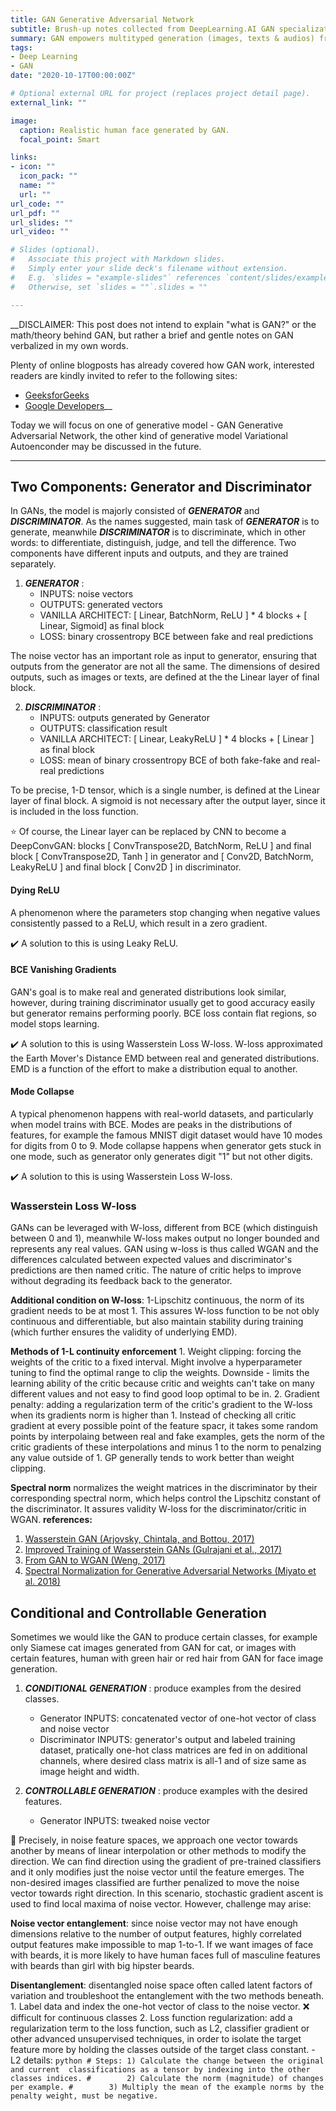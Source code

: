 ```yaml
---
title: GAN Generative Adversarial Network
subtitle: Brush-up notes collected from DeepLearning.AI GAN specialization and other resources.
summary: GAN empowers multityped generation (images, texts & audios) from ML/DL and the applications of GANs began to flourish in industry, academia and research, which further corroborate what AI Guru Andrew Ng affirmed - AI is the new electrity.
tags:
- Deep Learning
- GAN
date: "2020-10-17T00:00:00Z"

# Optional external URL for project (replaces project detail page).
external_link: ""

image:
  caption: Realistic human face generated by GAN.
  focal_point: Smart

links:
- icon: ""
  icon_pack: ""
  name: ""
  url: ""
url_code: ""
url_pdf: ""
url_slides: ""
url_video: ""

# Slides (optional).
#   Associate this project with Markdown slides.
#   Simply enter your slide deck's filename without extension.
#   E.g. `slides = "example-slides"` references `content/slides/example-slides.md`.
#   Otherwise, set `slides = ""`.slides = ""

---
```


__DISCLAIMER: This post does not intend to explain "what is GAN?" or the math/theory behind GAN, but rather a brief and gentle notes on GAN verbalized in my own words.

Plenty of online blogposts has already covered how GAN work, interested readers are kindly invited to refer to the following sites:
* [GeeksforGeeks](https://www.geeksforgeeks.org/generative-adversarial-network-gan/)
* [Google Developers](https://developers.google.com/machine-learning/gan)__

Today we will focus on one of generative model - GAN Generative Adversarial Network, the other kind of generative model Variational Autoenconder may be discussed in the future. 

-----------------------------------------------------

## Two Components: Generator and Discriminator

In GANs, the model is majorly consisted of _**GENERATOR**_ and _**DISCRIMINATOR**_. As the names suggested, main task of _**GENERATOR**_ is to generate, meanwhile _**DISCRIMINATOR**_ is to discriminate, which in other words: to differentiate, distinguish, judge, and tell the difference. Two components have different inputs and outputs, and they are trained separately.

1. _**GENERATOR**_ : 
    - INPUTS: noise vectors
    - OUTPUTS: generated vectors
    - VANILLA ARCHITECT: [ Linear, BatchNorm, ReLU ] * 4 blocks + [ Linear, Sigmoid] as final block
    - LOSS: binary crossentropy BCE between fake and real predictions

The noise vector has an important role as input to generator, ensuring that outputs from the generator are not all the same. The dimensions of desired outputs, such as images or texts, are defined at the the Linear layer of final block.

2. _**DISCRIMINATOR**_ :
    - INPUTS: outputs generated by Generator
    - OUTPUTS: classification result
    - VANILLA ARCHITECT: [ Linear, LeakyReLU ] * 4 blocks + [ Linear ] as final block
    - LOSS: mean of binary crossentropy BCE of both fake-fake and real-real predictions

To be precise, 1-D tensor, which is a single number, is defined at the Linear layer of final block. A sigmoid is not necessary after the output layer, since it is included in the loss function.

:star: Of course, the Linear layer can be replaced by CNN to become a DeepConvGAN: blocks [ ConvTranspose2D, BatchNorm, ReLU ] and final block [ ConvTranspose2D, Tanh ] in generator and [ Conv2D, BatchNorm, LeakyReLU ] and final block [ Conv2D ] in discriminator. 

#### Dying ReLU 
A phenomenon where the parameters stop changing when negative values consistently passed to a ReLU, which result in a zero gradient. 

:heavy_check_mark: A solution to this is using Leaky ReLU.

#### BCE Vanishing Gradients
GAN's goal is to make real and generated distributions look similar, however, during training discriminator usually get to good accuracy easily but generator remains performing poorly. BCE loss contain flat regions, so model stops learning.

:heavy_check_mark: A solution to this is using Wasserstein Loss W-loss. W-loss approximated the Earth Mover's Distance EMD between real and generated distributions. EMD is a function of the effort to make a distribution equal to another.

#### Mode Collapse
A typical phenomenon happens with real-world datasets, and particularly when model trains with BCE. Modes are peaks in the distributions of features, for example the famous MNIST digit dataset would have 10 modes for digits from 0 to 9. Mode collapse happens when generator gets stuck in one mode, such as generator only generates digit "1" but not other digits.

:heavy_check_mark: A solution to this is using Wasserstein Loss W-loss.

### Wasserstein Loss W-loss
GANs can be leveraged with W-loss, different from BCE (which distinguish between 0 and 1), meanwhile W-loss makes output no longer bounded and represents any real values. GAN using w-loss is thus called WGAN and the differences calculated between expected values and discriminator's predictions are then named critic. The nature of critic helps to improve without degrading its feedback back to the generator.

**Additional condition on W-loss**: 1-Lipschitz continuous, the norm of its gradient needs to be at most 1. This assures W-loss function to be not obly continuous and differentiable, but also maintain stability during training (which further ensures the validity of underlying EMD).

**Methods of 1-L continuity enforcement**
    1. Weight clipping: forcing the weights of the critic to a fixed interval. Might involve a hyperparameter tuning to find the optimal range to clip the weights. Downside - limits the learning ability of the critic because critic and weights can't take on many different values and not easy to find good loop optimal to be in.
    2. Gradient penalty: adding a regularization term of the critic's gradient to the W-loss when its gradients norm is higher than 1. Instead of checking all critic gradient at every possible point of the feature spacr, it takes some random points by interpolaing between real and fake examples, gets the norm of the critic gradients of these interpolations and minus 1 to the norm to penalzing any value outside of 1. GP generally tends to work better than weight clipping.

**Spectral norm** normalizes the weight matrices in the discriminator by their corresponding spectral norm, which helps control the Lipschitz constant of the discriminator. It assures validity W-loss for the discriminator/critic in WGAN.
__references:__ 
1. [Wasserstein GAN (Arjovsky, Chintala, and Bottou, 2017)](https://arxiv.org/abs/1701.07875)
2. [Improved Training of Wasserstein GANs (Gulrajani et al., 2017)](https://arxiv.org/abs/1704.00028)
3. [From GAN to WGAN (Weng, 2017)](https://lilianweng.github.io/lil-log/2017/08/20/from-GAN-to-WGAN.html)
4. [Spectral Normalization for Generative Adversarial Networks (Miyato et al. 2018)](https://arxiv.org/abs/1802.05957)

## Conditional and Controllable Generation
Sometimes we would like the GAN to produce certain classes, for example only Siamese cat images generated from GAN for cat, or images with certain features, human with green hair or red hair from GAN for face image generation.

1. _**CONDITIONAL GENERATION**_ : produce examples from the desired classes.
    - Generator INPUTS: concatenated vector of one-hot vector of class and noise vector 
    - Discriminator INPUTS: generator's output and labeled training dataset, pratically one-hot class matrices are fed in on additional channels, where desired class matrix is all-1 and of size same as image height and width.
  
2. _**CONTROLLABLE GENERATION**_ : produce examples with the desired features.
    - Generator INPUTS: tweaked noise vector

:eyes: Precisely, in noise feature spaces, we approach one vector towards another by means of linear interpolation or other methods to modify the direction. We can find direction using the gradient of pre-trained classifiers and it only modifies just the noise vector until the feature emerges. The non-desired images classified are further penalized to move the noise vector towards right direction. In this scenario, stochastic gradient ascent is used to find local maxima of noise vector. However, challenge may arise:

  **Noise vector entanglement**: since noise vector may not have enough dimensions relative to the number of output features, highly correlated output features make impossible to map 1-to-1. If we want images of face with beards, it is more likely to have human faces full of masculine features with beards than girl with big hipster beards.
  
  **Disentanglement**: disentangled noise space often called latent factors of variation and troubleshoot the entanglement with the two methods beneath.
    1. Label data and index the one-hot vector of class to the noise vector. :x: difficult for continuous classes
    2. Loss function regularization: add a regularization term to the loss function, such as L2, classifier gradient or other advanced unsupervised techniques, in order to isolate the target feature more by holding the classes outside of the target class constant.
      - L2 details:
      ```python
      # Steps: 1) Calculate the change between the original and current  classifications as a tensor by indexing into the other classes indices.
      #        2) Calculate the norm (magnitude) of changes per example.
      #        3) Multiply the mean of the example norms by the penalty weight, must be negative. 
      ```

